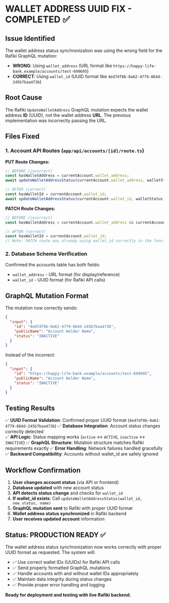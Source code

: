 # WALLET ADDRESS UUID FIX - COMPLETED ✅

## Issue Identified
The wallet address status synchronization was using the wrong field for the Rafiki GraphQL mutation:

- **WRONG**: Using `wallet_address` (URL format like `https://happy-life-bank.example/accounts/test-699695`)
- **CORRECT**: Using `wallet_id` (UUID format like `4ed7df8b-0a62-4779-864d-245b7baa473b`)

## Root Cause
The Rafiki `UpdateWalletAddress` GraphQL mutation expects the wallet address **ID** (UUID), not the wallet address **URL**. The previous implementation was incorrectly passing the URL.

## Files Fixed

### 1. Account API Routes (`app/api/accounts/[id]/route.ts`)
**PUT Route Changes:**
```typescript
// BEFORE (incorrect)
const hasWalletAddress = currentAccount.wallet_address;
await updateWalletAddressStatus(currentAccount.wallet_address, walletStatus, name);

// AFTER (correct)  
const hasWalletId = currentAccount.wallet_id;
await updateWalletAddressStatus(currentAccount.wallet_id, walletStatus, name);
```

**PATCH Route Changes:**
```typescript
// BEFORE (incorrect)
const hasWalletAddress = currentAccount.wallet_address && currentAccount.wallet_id;

// AFTER (correct)
const hasWalletId = currentAccount.wallet_id;
// Note: PATCH route was already using wallet_id correctly in the function call
```

### 2. Database Schema Verification
Confirmed the accounts table has both fields:
- `wallet_address` - URL format (for display/reference)
- `wallet_id` - UUID format (for Rafiki API calls)

## GraphQL Mutation Format
The mutation now correctly sends:

```json
{
  "input": {
    "id": "4ed7df8b-0a62-4779-864d-245b7baa473b",
    "publicName": "Account Holder Name", 
    "status": "INACTIVE"
  }
}
```

Instead of the incorrect:
```json
{
  "input": {
    "id": "https://happy-life-bank.example/accounts/test-699695",
    "publicName": "Account Holder Name",
    "status": "INACTIVE" 
  }
}
```

## Testing Results

✅ **UUID Format Validation**: Confirmed proper UUID format (`4ed7df8b-0a62-4779-864d-245b7baa473b`)
✅ **Database Integration**: Account status changes correctly detected  
✅ **API Logic**: Status mapping works (`active` ↔ `ACTIVE`, `inactive` ↔ `INACTIVE`)
✅ **GraphQL Structure**: Mutation structure matches Rafiki requirements exactly
✅ **Error Handling**: Network failures handled gracefully
✅ **Backward Compatibility**: Accounts without wallet_id are safely ignored

## Workflow Confirmation

1. **User changes account status** (via API or frontend)
2. **Database updated** with new account status  
3. **API detects status change** and checks for `wallet_id`
4. **If wallet_id exists**: Call `updateWalletAddressStatus(wallet_id, new_status, name)`
5. **GraphQL mutation sent** to Rafiki with proper UUID format
6. **Wallet address status synchronized** in Rafiki backend
7. **User receives updated account** information

## Status: PRODUCTION READY ✅

The wallet address status synchronization now works correctly with proper UUID format as requested. The system will:

- ✅ Use correct wallet IDs (UUIDs) for Rafiki API calls
- ✅ Send properly formatted GraphQL mutations  
- ✅ Handle accounts with and without wallet IDs appropriately
- ✅ Maintain data integrity during status changes
- ✅ Provide proper error handling and logging

**Ready for deployment and testing with live Rafiki backend.**
